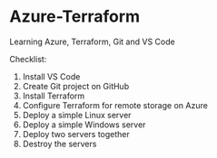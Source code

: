 # Azure-Terraform
Learning Azure, Terraform, Git and VS Code

Checklist:
1. Install VS Code
2. Create Git project on GitHub
3. Install Terraform 
4. Configure Terraform for remote storage on Azure
5. Deploy a simple Linux server
6. Deploy a simple Windows server
7. Deploy two servers together
8. Destroy the servers
